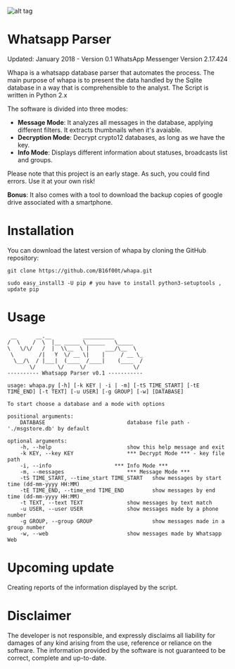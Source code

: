 ![alt tag](https://github.com/B16f00t/whapa/blob/master/whapa.png)


Whatsapp Parser
==================================
Updated: January 2018 - Version 0.1
WhatsApp Messenger Version 2.17.424

Whapa is a whatsapp database parser that automates the process. The main purpose of whapa is to present the data handled by the Sqlite database in a way that is comprehensible to the analyst.
The Script is written in Python 2.x

The software is divided into three modes:
* **Message Mode**: It analyzes all messages in the database, applying different filters. It extracts thumbnails when it's avaiable.
* **Decryption Mode**: Decrypt crypto12 databases, as long as we have the key.
* **Info Mode**: Displays different information about statuses, broadcasts list and groups.

Please note that this project is an early stage. As such, you could find errors. Use it at your own risk!

**Bonus**: It also comes with a tool to download the backup copies of google drive associated with a smartphone.



Installation
=====
You can download the latest version of whapa by cloning the GitHub repository:

	git clone https://github.com/B16f00t/whapa.git
	
	sudo easy_install3 -U pip # you have to install python3-setuptools , update pip



Usage
=====
     __      __.__          __________
    /  \    /  \  |__ _____ \______   \_____
    \   \/\/   /  |  \\__  \ |     ___/\__  \
     \        /|   Y  \/ __ \|    |     / __ \_
      \__/\  / |___|  (____  /____|    (____  /
           \/       \/     \/               \/
    ---------- Whatsapp Parser v0.1 -----------

	usage: whapa.py [-h] [-k KEY | -i | -m] [-tS TIME_START] [-tE TIME_END] [-t TEXT] [-u USER] [-g GROUP] [-w] [DATABASE]

	To start choose a database and a mode with options

	positional arguments:
  		DATABASE              			  database file path - './msgstore.db' by default

	optional arguments:
  		-h, --help          			  show this help message and exit
  		-k KEY, --key KEY     			  *** Decrypt Mode *** - key file path
  		-i, --info       			  *** Info Mode ***
  		-m, --messages      			  *** Message Mode ***
  		-tS TIME_START, --time_start TIME_START   show messages by start time (dd-mm-yyyy HH:MM)
  		-tE TIME_END, --time_end TIME_END         show messages by end time (dd-mm-yyyy HH:MM)
  		-t TEXT, --text TEXT  			  show messages by text match
  		-u USER, --user USER  			  show messages made by a phone number
  		-g GROUP, --group GROUP                   show messages made in a group number
  		-w, --web   			          show messages made by Whatsapp Web

		 

Upcoming update
=====
Creating reports of the information displayed by the script.
  
	
Disclaimer
=====
The developer is not responsible, and expressly disclaims all liability for damages of any kind arising from the use, reference or reliance on the software. The information provided by the software is not guaranteed to be correct, complete and up-to-date.
